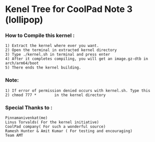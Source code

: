 <h1> Kenel Tree for CoolPad Note 3 (lollipop)</h1>

<h3>How to Compile this kernel :</h3>	
	
	1) Extract the kernel where ever you want.
	2) Open the terminal in extracted kernel directory
	3) Type ./kernel.sh in terminal and press enter
	4) After it completes compiling, you will get an image.gz-dtb in arch/arm64/boot
	5) There ends the kernel building.
<h3> Note: </h3> 
	
	1) If error of permission denied occurs with kernel.sh. Type this 
	2) chmod 777 *        in the kernel directory
	
<h3>Special Thanks to :</h3>
	
	Pinnamanivenkat(me)
	Linus Torvalds( For the kernel initiative)
	CoolPad company( For such a wonderful source)
	Ramesh Hunter & Amit Kumar ( For testing and encouraging)
	Team AMT
